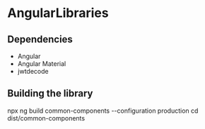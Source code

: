 # AngularLibraries

## Dependencies

- Angular
- Angular Material
- jwtdecode

## Building the library

npx ng build common-components --configuration production
cd dist/common-components
